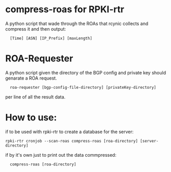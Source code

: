 # compress-roas for RPKI-rtr
A python script that wade through the ROAs that rcynic collects and compress it and then output:

```shell
  [Time] [ASN] [IP_Prefix] [maxLength]
```
# ROA-Requester

A python script given the directory of the BGP config and private key should genarate a ROA request.
```shell
  roa-requester [bgp-config-file-directory] [privateKey-directory]
```


per line of all the result data.

# How to use:

if to be used with rpki-rtr to create a database for the server:

```shell
rpki-rtr cronjob --scan-roas compress-roas [roa-directory] [server-directory]
```
  
if by it's own just to print out the data commpressed:

```shell
  compress-roas [roa-directory]
```
